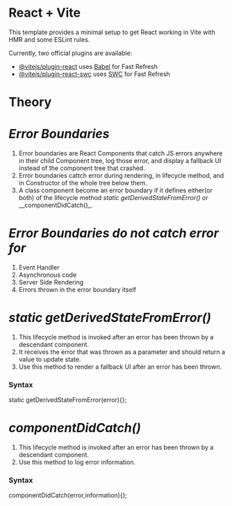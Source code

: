 # React + Vite

This template provides a minimal setup to get React working in Vite with HMR and some ESLint rules.

Currently, two official plugins are available:

- [@vitejs/plugin-react](https://github.com/vitejs/vite-plugin-react/blob/main/packages/plugin-react/README.md) uses [Babel](https://babeljs.io/) for Fast Refresh
- [@vitejs/plugin-react-swc](https://github.com/vitejs/vite-plugin-react-swc) uses [SWC](https://swc.rs/) for Fast Refresh


# Theory

# _Error Boundaries_

1. Error boundaries are React Components that catch JS errors anywhere in their child Component tree, log those error, and display a fallback UI instead of the component tree that crashed.
2. Error boundaries cattch error during rendering, in lifecycle method, and in Constructor of the whole tree below them.
3. A class component become an error boundary if it defines either(or both) of the lifecycle method _static getDerivedStateFromError()_ or __componentDidCatch()_.

# _Error Boundaries do not catch error for_

1. Event Handler
2. Asynchronous code
3. Server Side Rendering
4. Errors thrown in the error boundary itself

# _static getDerivedStateFromError()_

1. This lifecycle method is invoked after an error has been thrown by a descendant component.
2. It receives the error that was thrown as a parameter and should return a value to update state.
3. Use this method to render a fallback UI after an error has been thrown.

<h3> Syntax </h3>
static getDerivedStateFromError(error){};

# _componentDidCatch()_

1. This lifecycle method is invoked after an error has been thrown by a descendant component.
2. Use this method to log error information.

<h3> Syntax </h3>
componentDidCatch(error,information){};
